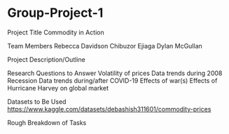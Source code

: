 # Group-Project-1

Project Title
    Commodity in Action

Team Members
    Rebecca Davidson
    Chibuzor Ejiaga
    Dylan McGullan

Project Description/Outline
    

Research Questions to Answer
    Volatility of prices
        Data trends during 2008 Recession
        Data trends during/after COVID-19
        Effects of war(s)
        Effects of Hurricane Harvey on global market
    

Datasets to Be Used
    https://www.kaggle.com/datasets/debashish311601/commodity-prices

Rough Breakdown of Tasks